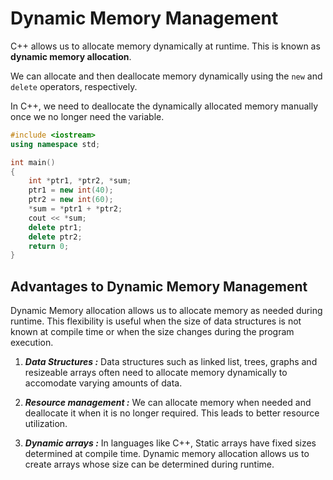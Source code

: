 # Dynamic Memory Management

C++ allows us to allocate memory dynamically at runtime. This is known as **dynamic memory allocation**.

We can allocate and then deallocate memory dynamically using the `new` and `delete` operators, respectively.

In C++, we need to deallocate the dynamically allocated memory manually once we no longer need the variable.



```cpp
#include <iostream>
using namespace std;

int main()
{
    int *ptr1, *ptr2, *sum;
    ptr1 = new int(40);
    ptr2 = new int(60);
    *sum = *ptr1 + *ptr2;
    cout << *sum;
    delete ptr1;
    delete ptr2;  
    return 0;
}
```

## Advantages to Dynamic Memory Management
 Dynamic Memory allocation allows us to allocate memory as needed during runtime. This flexibility is useful when the size of data structures is not known at compile time or when the size changes during the program execution.

1. ***Data Structures :*** Data structures such as linked list, trees, graphs and resizeable arrays often need to allocate memory dynamically to accomodate varying amounts of data.

2. ***Resource management :***  We can allocate memory when needed and deallocate it when it is no longer required. This leads to better resource utilization. 

3. ***Dynamic arrays :*** In languages like C++, Static arrays have fixed sizes determined at compile time. Dynamic memory allocation allows us to create arrays whose size can be determined during runtime.

